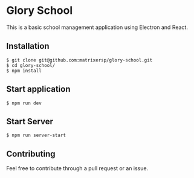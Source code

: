 # Glory School

This is a basic school management application using Electron and React.

## Installation

```shell
$ git clone git@github.com:matrixersp/glory-school.git
$ cd glory-school/
$ npm install
```

## Start application

```shell
$ npm run dev
```

## Start Server

```shell
$ npm run server-start
```

## Contributing

Feel free to contribute through a pull request or an issue.
